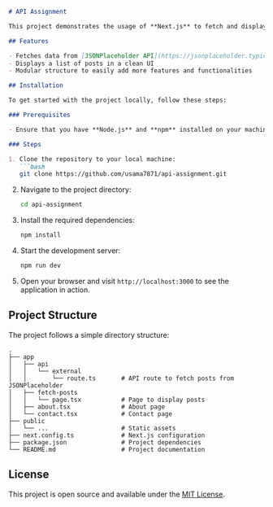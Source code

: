 
```markdown
# API Assignment

This project demonstrates the usage of **Next.js** to fetch and display data from the **JSONPlaceholder API**. It is a simple web application that showcases posts fetched from an external API and displays them in a user-friendly interface.

## Features

- Fetches data from [JSONPlaceholder API](https://jsonplaceholder.typicode.com/posts)
- Displays a list of posts in a clean UI
- Modular structure to easily add more features and functionalities

## Installation

To get started with the project locally, follow these steps:

### Prerequisites

- Ensure that you have **Node.js** and **npm** installed on your machine.

### Steps

1. Clone the repository to your local machine:
   ```bash
   git clone https://github.com/usama7871/api-assignment.git
   ```

2. Navigate to the project directory:
   ```bash
   cd api-assignment
   ```

3. Install the required dependencies:
   ```bash
   npm install
   ```

4. Start the development server:
   ```bash
   npm run dev
   ```

5. Open your browser and visit `http://localhost:3000` to see the application in action.

## Project Structure

The project follows a simple directory structure:

```
.
├── app
│   ├── api
│   │   └── external
│   │       └── route.ts       # API route to fetch posts from JSONPlaceholder
│   ├── fetch-posts
│   │   └── page.tsx           # Page to display posts
│   ├── about.tsx              # About page
│   └── contact.tsx            # Contact page
├── public
│   └── ...                    # Static assets
├── next.config.ts             # Next.js configuration
├── package.json               # Project dependencies
└── README.md                  # Project documentation
```

## License

This project is open source and available under the [MIT License](LICENSE).
```

